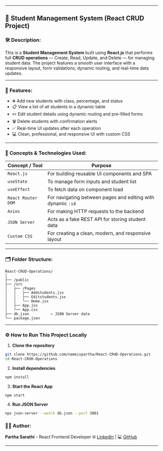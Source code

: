 

---

## 📘 **Student Management System (React CRUD Project)**

### 🛠️ Description:

This is a **Student Management System** built using **React.js** that performs full **CRUD operations** — Create, Read, Update, and Delete — for managing student data. The project features a smooth user interface with a responsive layout, form validations, dynamic routing, and real-time data updates.

---

### 🚀 **Features**:

* ➕ Add new students with class, percentage, and status
* 📋 View a list of all students in a dynamic table
* ✏️ Edit student details using dynamic routing and pre-filled forms
* 🗑️ Delete students with confirmation alerts
* ✅ Real-time UI updates after each operation
* 💻 Clean, professional, and responsive UI with custom CSS

---

### 🧠 **Concepts & Technologies Used**:

| Concept / Tool     | Purpose                                                     |
| ------------------ | ----------------------------------------------------------- |
| `React.js`         | For building reusable UI components and SPA                 |
| `useState`         | To manage form inputs and student list                      |
| `useEffect`        | To fetch data on component load                             |
| `React Router DOM` | For navigating between pages and editing with dynamic `:id` |
| `Axios`            | For making HTTP requests to the backend                     |
| `JSON Server`      | Acts as a fake REST API for storing student data            |
| `Custom CSS`       | For creating a clean, modern, and responsive layout         |

---

### 🗂️ **Folder Structure**:

```
React-CRUD-Operations/
│
├── /public
├── /src
│   ├── /Pages
│   │   ├── Addstudents.jsx
│   │   ├── Editstudents.jsx
│   │   └── Home.jsx
│   ├── App.jsx
│   └── App.css
├── db.json          ← JSON Server data
└── package.json
```

---

### ⚙️ **How to Run This Project Locally**

1. **Clone the repository**

```bash
git clone https://github.com/nameispartha/React-CRUD-Operations.git
cd React-CRUD-Operations
```

2. **Install dependencies**

```bash
npm install
```

3. **Start the React App**

```bash
npm start
```

4. **Run JSON Server**

```bash
npx json-server --watch db.json --port 3001
```


### 👨‍💻 **Author**:

**Partha Sarathi** – React Frontend Developer
🌐 [LinkedIn](https://linkedin.com/in/your-link) | 💻 [GitHub](https://github.com/nameispartha)

---



